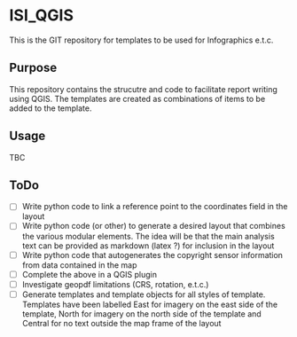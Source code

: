 # ISI_QGIS

This is the GIT repository for templates to be used for Infographics e.t.c.

## Purpose
This repository contains the strucutre and code to facilitate report writing using QGIS. The templates are created as combinations of items to be added to the template.

## Usage
TBC

## ToDo
- [ ] Write python code to link a reference point to the coordinates field in the layout
- [ ] Write python code (or other) to generate a desired layout that combines the various modular elements. The idea will be that the main analysis text can be provided as markdown (latex ?) for inclusion in the layout
- [ ] Write python code that autogenerates the copyright sensor information from data contained in the map
- [ ] Complete the above in a QGIS plugin
- [ ] Investigate geopdf limitations (CRS, rotation, e.t.c.)
- [ ] Generate templates and template objects for all styles of template. Templates have been labelled East for imagery on the east side of the template, North for imagery on the north side of the template and Central for no text outside the map frame of the layout
